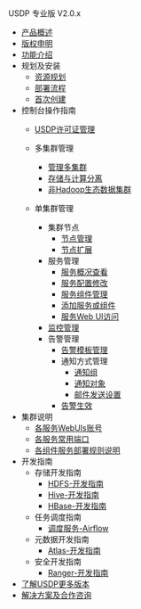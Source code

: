 <div class="sidebar_title icon_"> USDP 专业版 V2.0.x</div>   



* [产品概述](usdpdc/2.0.x/README)
* [版权申明](usdpdc/2.0.x/copyright)
* [功能介绍](usdpdc/2.0.x/release_notes)
* 规划及安装
  * [资源规划](usdpdc/2.0.x/plan&create/deploy_plan)
  * [部署流程](usdpdc/2.0.x/plan&create/install)
  * [首次创建](usdpdc/2.0.x/plan&create/first_create)
* 控制台操作指南
  * [USDP许可证管理](usdpdc/2.0.x/license/license)
  * 多集群管理
  
    * [管理多集群](usdpdc/2.0.x/clusters/clusters)
    * [存储与计算分离](usdpdc/2.0.x/clusters/clusters_separation)
    * [非Hadoop生态数据集群](usdpdc/2.0.x/clusters/clusters_others)
  * 单集群管理
    * 集群节点
      * [节点管理](usdpdc/2.0.x/guide/node)
      * [节点扩展](usdpdc/2.0.x/guide/node_add_v2)
    * 服务管理
      * [服务概况查看](usdpdc/2.0.x/guide/service_state)
      * [服务配置修改](usdpdc/2.0.x/guide/service_config)
      * [服务组件管理](usdpdc/2.0.x/guide/service_component)
      * [添加服务或组件](usdpdc/2.0.x/guide/service_extension)
      * [服务Web UI访问](usdpdc/2.0.x/guide/service_web)
    * [监控管理](usdpdc/2.0.x/guide/monitor)
    * 告警管理
      * [告警模板管理](usdpdc/2.0.x/guide/alarmTemplate)
      * 通知方式管理
        * [通知组](usdpdc/2.0.x/guide/alarmInform_group)
        * [通知对象](usdpdc/2.0.x/guide/alarmInform_object)
        * [邮件发送设置](usdpdc/2.0.x/guide/alarmInform_email)
      * [告警生效](usdpdc/2.0.x/guide/alarmTemplate_work)
* 集群说明
  * [各服务WebUIs账号](usdpdc/2.0.x/cluster_notes/login)
  * [各服务常用端口](usdpdc/2.0.x/cluster_notes/ports)
  * [各组件服务部署规则说明](usdpdc/2.0.x/cluster_notes/rule)
* 开发指南
  * 存储开发指南
    * [HDFS-开发指南](usdpdc/2.0.x/developer/hdfs)
    * [Hive-开发指南](usdpdc/2.0.x/developer/hive)
    * [HBase-开发指南](usdpdc/2.0.x/developer/hbase)
  * 任务调度指南
    * [调度服务-Airflow](usdpdc/2.0.x/developer/airflow)
  * 元数据开发指南
    * [Atlas-开发指南](usdpdc/2.0.x/developer/atlas)
  * 安全开发指南
    * [Ranger-开发指南](usdpdc/2.0.x/developer/ranger)
* [了解USDP更多版本](usdpdc/component/version)
* [解决方案及合作咨询](usdpdc/consult)

